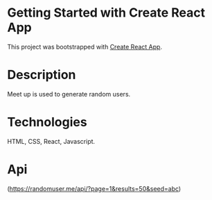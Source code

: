 # Getting Started with Create React App

This project was bootstrapped with [Create React App](https://github.com/facebook/create-react-app).

# Description 
Meet up is used to generate random users.

# Technologies 
 HTML,
 CSS,
 React,
 Javascript.

# Api
(https://randomuser.me/api/?page=1&results=50&seed=abc)
